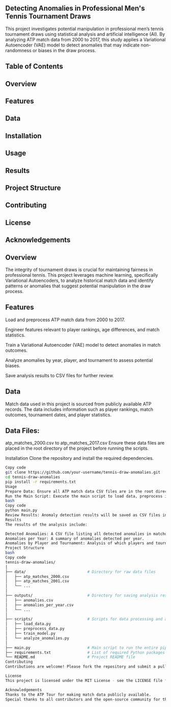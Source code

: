 ## Detecting Anomalies in Professional Men's Tennis Tournament Draws
This project investigates potential manipulation in professional men’s tennis tournament draws using statistical analysis and artificial intelligence (AI). By analyzing ATP match data from 2000 to 2017, this study applies a Variational Autoencoder (VAE) model to detect anomalies that may indicate non-randomness or biases in the draw process.

## Table of Contents
## Overview
## Features
## Data
## Installation
## Usage
## Results
## Project Structure
## Contributing
## License
## Acknowledgements


## Overview
The integrity of tournament draws is crucial for maintaining fairness in professional tennis. This project leverages machine learning, specifically Variational Autoencoders, to analyze historical match data and identify patterns or anomalies that suggest potential manipulation in the draw process.

## Features
Load and preprocess ATP match data from 2000 to 2017.

Engineer features relevant to player rankings, age differences, and match statistics.

Train a Variational Autoencoder (VAE) model to detect anomalies in match outcomes.

Analyze anomalies by year, player, and tournament to assess potential biases.

Save analysis results to CSV files for further review.

## Data
Match data used in this project is sourced from publicly available ATP records. The data includes information such as player rankings, match outcomes, tournament dates, and player statistics.

## Data Files:
atp_matches_2000.csv to atp_matches_2017.csv
Ensure these data files are placed in the root directory of the project before running the scripts.

Installation
Clone the repository and install the required dependencies.

```bash
Copy code
git clone https://github.com/your-username/tennis-draw-anomalies.git
cd tennis-draw-anomalies
pip install -r requirements.txt
Usage
Prepare Data: Ensure all ATP match data CSV files are in the root directory.
Run the Main Script: Execute the main script to load data, preprocess it, train the model, and analyze anomalies.
bash
Copy code
python main.py
Review Results: Anomaly detection results will be saved as CSV files in the output directory.
Results
The results of the analysis include:

Detected Anomalies: A CSV file listing all detected anomalies in matchups.
Anomalies per Year: A summary of anomalies detected per year.
Anomalies by Player and Tournament: Analysis of which players and tournaments had the most anomalies.
Project Structure
bash
Copy code
tennis-draw-anomalies/
│
├── data/                           # Directory for raw data files
│   ├── atp_matches_2000.csv
│   ├── atp_matches_2001.csv
│   └── ...
│
├── outputs/                        # Directory for saving analysis results
│   ├── anomalies.csv
│   ├── anomalies_per_year.csv
│   └── ...
│
├── scripts/                        # Scripts for data processing and analysis
│   ├── load_data.py
│   ├── preprocess_data.py
│   ├── train_model.py
│   └── analyze_anomalies.py
│
├── main.py                         # Main script to run the entire pipeline
├── requirements.txt                # List of required Python packages
└── README.md                       # Project README file
Contributing
Contributions are welcome! Please fork the repository and submit a pull request with your changes. For major changes, please open an issue first to discuss what you would like to change.

License
This project is licensed under the MIT License - see the LICENSE file for details.

Acknowledgements
Thanks to the ATP Tour for making match data publicly available.
Special thanks to all contributors and the open-source community for their tools and resources.
